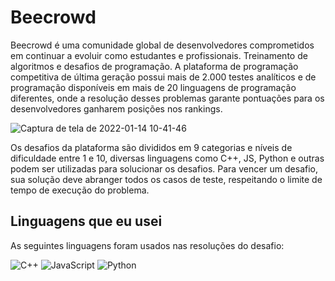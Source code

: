 # Beecrowd

Beecrowd é uma comunidade global de desenvolvedores comprometidos em continuar a evoluir como estudantes e profissionais. Treinamento de algoritmos e desafios de programação. A plataforma de programação competitiva de última geração possui mais de 2.000 testes analíticos e de programação disponíveis em mais de 20 linguagens de programação diferentes, onde a resolução desses problemas garante pontuações para os desenvolvedores ganharem posições nos rankings.

![Captura de tela de 2022-01-14 10-41-46](https://user-images.githubusercontent.com/71341491/149528609-e6eab33a-f46e-41ba-af99-e8b766830ed7.png)


Os desafios da plataforma são divididos em 9 categorias e níveis de dificuldade entre 1 e 10, diversas linguagens como C++, JS, Python e outras podem ser utilizadas para solucionar os desafios. Para vencer um desafio, sua solução deve abranger todos os casos de teste, respeitando o limite de tempo de execução do problema.

## Linguagens que eu usei
As seguintes linguagens foram usados nas resoluções do desafio:<br>

![C++](https://img.shields.io/badge/c++-%2300599C.svg?style=for-the-badge&logo=c%2B%2B&logoColor=white)
![JavaScript](https://img.shields.io/badge/javascript-%23323330.svg?style=for-the-badge&logo=javascript&logoColor=%23F7DF1E)
![Python](https://img.shields.io/badge/python-3670A0?style=for-the-badge&logo=python&logoColor=ffdd54)

